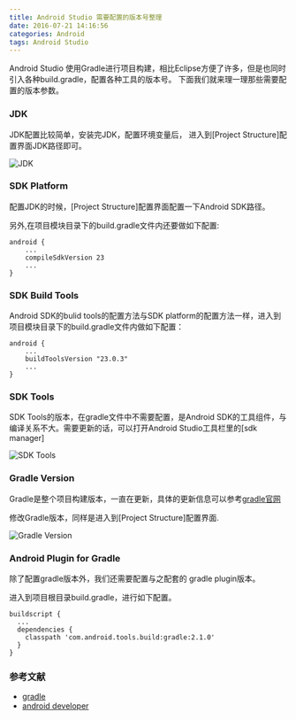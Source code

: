 ```yaml
---
title: Android Studio 需要配置的版本号整理
date: 2016-07-21 14:16:56
categories: Android
tags: Android Studio
---
```


Android Studio 使用Gradle进行项目构建，相比Eclipse方便了许多，但是也同时引入各种build.gradle，配置各种工具的版本号。
下面我们就来理一理那些需要配置的版本参数。

<!-- more -->

### JDK 

JDK配置比较简单，安装完JDK，配置环境变量后，
进入到[Project Structure]配置界面JDK路径即可。

![JDK](http://o7y1sf21i.bkt.clouddn.com/blog/4/lALOXzh4gs0Bfc0D1g_982_381.png)




### SDK Platform

配置JDK的时候，[Project Structure]配置界面配置一下Android SDK路径。

另外,在项目模块目录下的build.gradle文件内还要做如下配置:

```
android {
    ...
    compileSdkVersion 23
    ...
}
```


### SDK Build Tools

Android SDK的bulid tools的配置方法与SDK platform的配置方法一样，进入到项目模块目录下的build.gradle文件内做如下配置：


```
android {
    ...
    buildToolsVersion "23.0.3"
    ...
}
```

### SDK Tools

SDK Tools的版本，在gradle文件中不需要配置，是Android SDK的工具组件，与编译关系不大。需要更新的话，可以打开Android Studio工具栏里的[sdk manager]

![SDK Tools](http://o7y1sf21i.bkt.clouddn.com/blog/4/lALOXzh6Is0CzM0Few_1403_716.png)

### Gradle Version

Gradle是整个项目构建版本，一直在更新，具体的更新信息可以参考[gradle官网](https://docs.gradle.org)

修改Gradle版本，同样是进入到[Project Structure]配置界面.

![Gradle Version](http://o7y1sf21i.bkt.clouddn.com/blog/4/lALOXyEtXczizQUC_1282_226.png)


### Android Plugin for Gradle

除了配置gradle版本外，我们还需要配置与之配套的 gradle plugin版本。

进入到项目根目录build.gradle，进行如下配置。


```
buildscript {
  ...
  dependencies {
    classpath 'com.android.tools.build:gradle:2.1.0'
  }
}
```

### 参考文献

- [gradle](https://docs.gradle.org)
- [android developer](https://developer.android.com/studio/releases)






